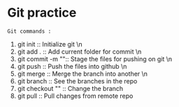 # Git practice

	Git commands :

1. git init  	:: Initialize git \n
2. git add . 	:: Add current folder for commit \n
3. git commit -m "":: Stage the files for pushing on git \n
4. git push 	:: Push the files into github \n
5. git merge 	:: Merge the branch into another \n
6. git branch 	:: See the branches in the repo
7. git checkout ""	:: Change the branch
8. git pull	:: Pull changes from remote repo 
